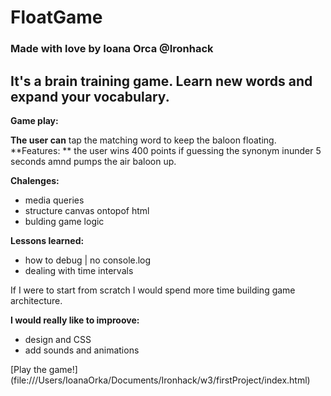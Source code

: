 # FloatGame

### Made with love by Ioana Orca @Ironhack

## **It's a** brain training game. Learn new words and expand your vocabulary.

**Game play:**

**The user can** tap the matching word to keep the baloon floating.
**Features: ** the user wins 400 points if guessing the synonym inunder 5 seconds amnd pumps the air baloon up.

**Chalenges:**

- media queries
- structure canvas ontopof html
- bulding game logic

**Lessons learned:**

- how to debug | no console.log
- dealing with time intervals

If I were to start from scratch I would spend more time building game architecture.

**I would really like to improove:**

- design and CSS
- add sounds and animations

[Play the game!] (file:///Users/IoanaOrka/Documents/Ironhack/w3/firstProject/index.html)


